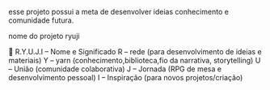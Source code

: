 esse projeto possui a meta de desenvolver ideias conhecimento e comunidade futura.

nome do projeto ryuji

🔹 R.Y.U.J.I – Nome e Significado
R – rede (para desenvolvimento de ideias e materiais) 
Y – yarn (conhecimento,biblioteca,fio da narrativa, storytelling)
U – União (comunidade colaborativa)
J – Jornada (RPG de mesa e desenvolvimento pessoal)
I – Inspiração (para novos projetos/criação)






